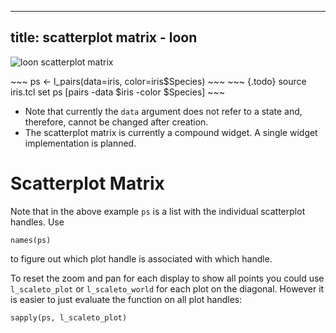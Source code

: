 


<script>
window.onload = function() {
    document.getElementById("learn_display_pairs").className += " selected";
    setLearnUrl("display_pairs");
}
</script>


---
title: scatterplot matrix - loon
---

![](images/display_pairs.png "loon scatterplot matrix")

<R>
~~~
ps <- l_pairs(data=iris, color=iris$Species)
~~~
</R>

<Tcl>
~~~ {.todo}
source iris.tcl
set ps [pairs -data $iris -color $Species]
~~~
</Tcl>

<div class='todo'>

* Note that currently the `data` argument does not refer to a state
  and, therefore, cannot be changed after creation.
* The scatterplot matrix is currently a compound widget. A single
  widget implementation is planned.

</div>





# Scatterplot Matrix

<R>

Note that in the above example `ps` is a list with the individual
scatterplot handles. Use

~~~
names(ps)
~~~

to figure out which plot handle is associated with which handle.

To reset the zoom and pan for each display to show all points you
could use `l_scaleto_plot` or `l_scaleto_world` for each plot on the
diagonal. However it is easier to just evaluate the function on all
plot handles:

~~~
sapply(ps, l_scaleto_plot)
~~~

</R>
